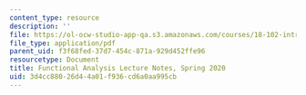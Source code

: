 ```yaml
---
content_type: resource
description: ''
file: https://ol-ocw-studio-app-qa.s3.amazonaws.com/courses/18-102-introduction-to-functional-analysis-spring-2021/3d4cc88026d44a01f936cd6a0aa995cb_MIT18_102s20_lec_FA.pdf
file_type: application/pdf
parent_uid: f3f68fed-37d7-454c-871a-929d452ffe96
resourcetype: Document
title: Functional Analysis Lecture Notes, Spring 2020
uid: 3d4cc880-26d4-4a01-f936-cd6a0aa995cb
---
```

